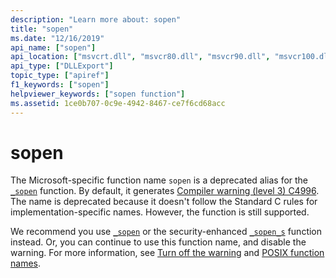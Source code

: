 ```yaml
---
description: "Learn more about: sopen"
title: "sopen"
ms.date: "12/16/2019"
api_name: ["sopen"]
api_location: ["msvcrt.dll", "msvcr80.dll", "msvcr90.dll", "msvcr100.dll", "msvcr100_clr0400.dll", "msvcr110.dll", "msvcr110_clr0400.dll", "msvcr120.dll", "msvcr120_clr0400.dll", "ucrtbase.dll"]
api_type: ["DLLExport"]
topic_type: ["apiref"]
f1_keywords: ["sopen"]
helpviewer_keywords: ["sopen function"]
ms.assetid: 1ce0b707-0c9e-4942-8467-ce7f6cd68acc
---
```

# sopen

The Microsoft-specific function name `sopen` is a deprecated alias for the [`_sopen`](sopen-wsopen.md) function. By default, it generates [Compiler warning (level 3) C4996](../../error-messages/compiler-warnings/compiler-warning-level-3-c4996.md). The name is deprecated because it doesn't follow the Standard C rules for implementation-specific names. However, the function is still supported.

We recommend you use [`_sopen`](sopen-wsopen.md) or the security-enhanced [`_sopen_s`](sopen-s-wsopen-s.md) function instead. Or, you can continue to use this function name, and disable the warning. For more information, see [Turn off the warning](../../error-messages/compiler-warnings/compiler-warning-level-3-c4996.md#turn-off-the-warning) and [POSIX function names](../../error-messages/compiler-warnings/compiler-warning-level-3-c4996.md#posix-function-names).
